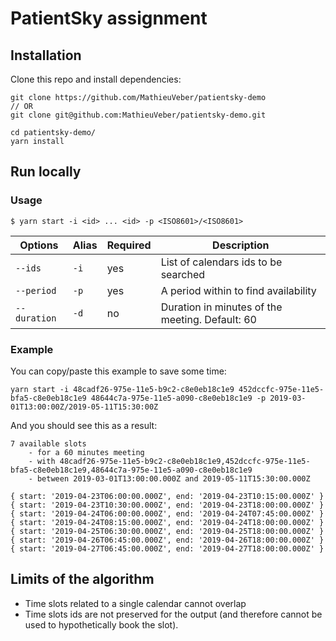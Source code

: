 # PatientSky assignment

## Installation

Clone this repo and install dependencies:

```
git clone https://github.com/MathieuVeber/patientsky-demo
// OR
git clone git@github.com:MathieuVeber/patientsky-demo.git

cd patientsky-demo/
yarn install
```

## Run locally

### Usage

`$ yarn start -i <id> ... <id> -p <ISO8601>/<ISO8601>`

| Options      | Alias | Required | Description                                     |
| ------------ | ----- | -------- | ----------------------------------------------- |
| `--ids`      | `-i`  | yes      | List of calendars ids to be searched            |
| `--period`   | `-p`  | yes      | A period within to find availability            |
| `--duration` | `-d`  | no       | Duration in minutes of the meeting. Default: 60 |

### Example

You can copy/paste this example to save some time:

```
yarn start -i 48cadf26-975e-11e5-b9c2-c8e0eb18c1e9 452dccfc-975e-11e5-bfa5-c8e0eb18c1e9 48644c7a-975e-11e5-a090-c8e0eb18c1e9 -p 2019-03-01T13:00:00Z/2019-05-11T15:30:00Z
```

And you should see this as a result:

```
7 available slots
    - for a 60 minutes meeting
    - with 48cadf26-975e-11e5-b9c2-c8e0eb18c1e9,452dccfc-975e-11e5-bfa5-c8e0eb18c1e9,48644c7a-975e-11e5-a090-c8e0eb18c1e9
    - between 2019-03-01T13:00:00.000Z and 2019-05-11T15:30:00.000Z

{ start: '2019-04-23T06:00:00.000Z', end: '2019-04-23T10:15:00.000Z' }
{ start: '2019-04-23T10:30:00.000Z', end: '2019-04-23T18:00:00.000Z' }
{ start: '2019-04-24T06:00:00.000Z', end: '2019-04-24T07:45:00.000Z' }
{ start: '2019-04-24T08:15:00.000Z', end: '2019-04-24T18:00:00.000Z' }
{ start: '2019-04-25T06:30:00.000Z', end: '2019-04-25T18:00:00.000Z' }
{ start: '2019-04-26T06:45:00.000Z', end: '2019-04-26T18:00:00.000Z' }
{ start: '2019-04-27T06:45:00.000Z', end: '2019-04-27T18:00:00.000Z' }
```

## Limits of the algorithm

- Time slots related to a single calendar cannot overlap
- Time slots ids are not preserved for the output (and therefore cannot be used to hypothetically book the slot).
